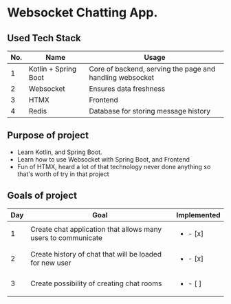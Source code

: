 # Websocket Chatting App.

## Used Tech Stack
| No. | Name                 | Usage                                                    |
|-----|----------------------|----------------------------------------------------------|
| 1   | Kotlin + Spring Boot | Core of backend, serving the page and handling websocket |
| 2   | Websocket            | Ensures data freshness                                   |
| 3   | HTMX                 | Frontend                                                 |
| 4   | Redis                | Database for storing message history                     |

## Purpose of project 

* Learn Kotlin, and Spring Boot.
* Learn how to use Websocket with Spring Boot, and Frontend
* Fun of HTMX, heard a lot of that technology never done anything so that's worth of try in that project

## Goals of project
 | Day | Goal                                                          | Implemented              |
 |-----|---------------------------------------------------------------|--------------------------|
| 1   | Create chat application that allows many users to communicate | <ul><li>- [x] </li></ul> |
| 2   | Create history of chat that will be loaded for new user       | <ul><li>- [x] </li></ul> |
| 3   | Create possibility of creating chat rooms                     | <ul><li>- [ ] </li></ul> |
